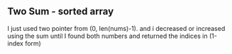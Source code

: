 ## Two Sum - sorted array
I just used two pointer from (0, len(nums)-1).
and i decreased or increased using the sum until I found both numbers and returned the indices in (1-index form)